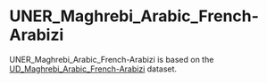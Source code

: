 # UNER_Maghrebi_Arabic_French-Arabizi

UNER_Maghrebi_Arabic_French-Arabizi is based on the [UD_Maghrebi_Arabic_French-Arabizi](https://github.com/UniversalDependencies/UD_Maghrebi_Arabic_French-Arabizi) dataset.
